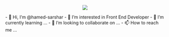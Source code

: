 <p align="center">
 <a href="#" alt="Hamed Sarshar github stats">
  <img src="https://github-readme-stats.vercel.app/api?username=hamed-sarshar&theme=buefy&show_icons=true" />
 </a>
</p>
- 👋 Hi, I’m @hamed-sarshar
- 👀 I’m interested in Front End Developer
- 🌱 I’m currently learning ...
- 💞️ I’m looking to collaborate on ...
- 📫 How to reach me ...

<!---
hamed-sarshar/hamed-sarshar is a ✨ special ✨ repository because its `README.md` (this file) appears on your GitHub profile.
You can click the Preview link to take a look at your changes.
--->
